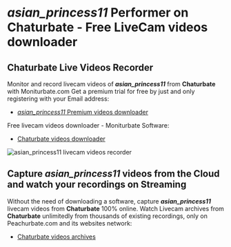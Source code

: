 # _asian_princess11_ Performer on Chaturbate - Free LiveCam videos downloader

## Chaturbate Live Videos Recorder

Monitor and record livecam videos of **_asian_princess11_** from **Chaturbate** with Moniturbate.com
Get a premium trial for free by just and only registering with your Email address:
* [_asian_princess11_ Premium videos downloader](https://moniturbate.com/request-demo-licence-key.html)

Free livecam videos downloader - Moniturbate Software:
* [Chaturbate videos downloader](https://moniturbate.com/moniturbate-download-software.html)

![_asian_princess11_ livecam videos recorder](https://peachurnet.com/templates/moniturbate-software.png)


## Capture _asian_princess11_ videos from the Cloud and watch your recordings on Streaming

Without the need of downloading a software, capture **_asian_princess11_** livecam videos from **Chaturbate** 100% online.
Watch Livecam archives from **Chaturbate** unlimitedly from thousands of existing recordings, only on Peachurbate.com and its websites network:
* [Chaturbate videos archives](https://peachurnet.com/)